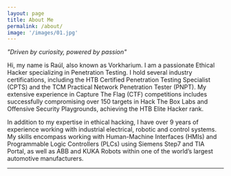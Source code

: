 ```yaml
---
layout: page
title: About Me
permalink: /about/
image: '/images/01.jpg'
---
```

_"Driven by curiosity, powered by passion"_

Hi, my name is Raúl, also known as Vorkharium. I am a passionate Ethical Hacker specializing in Penetration Testing. I hold several industry certifications, including the HTB Certified Penetration Testing Specialist (CPTS) and the TCM Practical Network Penetration Tester (PNPT). My extensive experience in Capture The Flag (CTF) competitions includes successfully compromising over 150 targets in Hack The Box Labs and Offensive Security Playgrounds, achieving the HTB Elite Hacker rank.

In addition to my expertise in ethical hacking, I have over 9 years of experience working with industrial electrical, robotic and control systems. My skills encompass working with Human-Machine Interfaces (HMIs) and Programmable Logic Controllers (PLCs) using Siemens Step7 and TIA Portal, as well as ABB and KUKA Robots within one of the world’s largest automotive manufacturers.

<hr>
